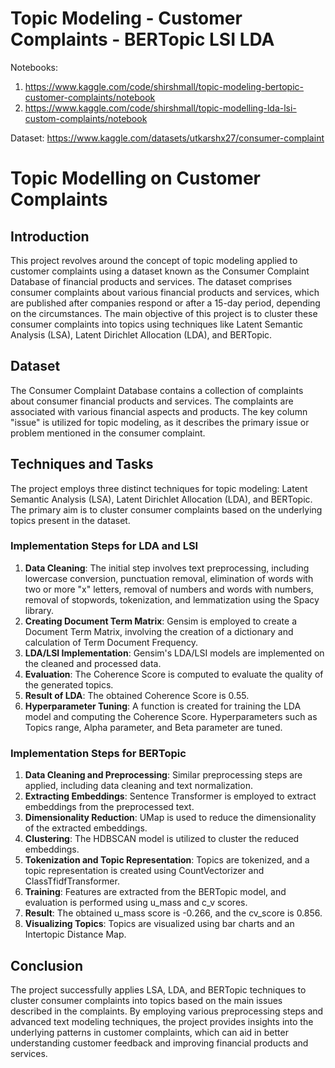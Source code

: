 # Topic Modeling - Customer Complaints - BERTopic LSI LDA

Notebooks:
1. https://www.kaggle.com/code/shirshmall/topic-modeling-bertopic-customer-complaints/notebook
2. https://www.kaggle.com/code/shirshmall/topic-modelling-lda-lsi-custom-complaints/notebook

Dataset: https://www.kaggle.com/datasets/utkarshx27/consumer-complaint

# Topic Modelling on Customer Complaints

## Introduction
This project revolves around the concept of topic modeling applied to customer complaints using a dataset known as the Consumer Complaint Database of financial products and services. The dataset comprises consumer complaints about various financial products and services, which are published after companies respond or after a 15-day period, depending on the circumstances. The main objective of this project is to cluster these consumer complaints into topics using techniques like Latent Semantic Analysis (LSA), Latent Dirichlet Allocation (LDA), and BERTopic.

## Dataset
The Consumer Complaint Database contains a collection of complaints about consumer financial products and services. The complaints are associated with various financial aspects and products. The key column "issue" is utilized for topic modeling, as it describes the primary issue or problem mentioned in the consumer complaint.

## Techniques and Tasks
The project employs three distinct techniques for topic modeling: Latent Semantic Analysis (LSA), Latent Dirichlet Allocation (LDA), and BERTopic. The primary aim is to cluster consumer complaints based on the underlying topics present in the dataset.

### Implementation Steps for LDA and LSI
1. **Data Cleaning**: The initial step involves text preprocessing, including lowercase conversion, punctuation removal, elimination of words with two or more "x" letters, removal of numbers and words with numbers, removal of stopwords, tokenization, and lemmatization using the Spacy library.
2. **Creating Document Term Matrix**: Gensim is employed to create a Document Term Matrix, involving the creation of a dictionary and calculation of Term Document Frequency.
3. **LDA/LSI Implementation**: Gensim's LDA/LSI models are implemented on the cleaned and processed data.
4. **Evaluation**: The Coherence Score is computed to evaluate the quality of the generated topics.
5. **Result of LDA**: The obtained Coherence Score is 0.55.
6. **Hyperparameter Tuning**: A function is created for training the LDA model and computing the Coherence Score. Hyperparameters such as Topics range, Alpha parameter, and Beta parameter are tuned.

### Implementation Steps for BERTopic
1. **Data Cleaning and Preprocessing**: Similar preprocessing steps are applied, including data cleaning and text normalization.
2. **Extracting Embeddings**: Sentence Transformer is employed to extract embeddings from the preprocessed text.
3. **Dimensionality Reduction**: UMap is used to reduce the dimensionality of the extracted embeddings.
4. **Clustering**: The HDBSCAN model is utilized to cluster the reduced embeddings.
5. **Tokenization and Topic Representation**: Topics are tokenized, and a topic representation is created using CountVectorizer and ClassTfidfTransformer.
6. **Training**: Features are extracted from the BERTopic model, and evaluation is performed using u_mass and c_v scores.
7. **Result**: The obtained u_mass score is -0.266, and the cv_score is 0.856.
8. **Visualizing Topics**: Topics are visualized using bar charts and an Intertopic Distance Map.

## Conclusion
The project successfully applies LSA, LDA, and BERTopic techniques to cluster consumer complaints into topics based on the main issues described in the complaints. By employing various preprocessing steps and advanced text modeling techniques, the project provides insights into the underlying patterns in customer complaints, which can aid in better understanding customer feedback and improving financial products and services.
